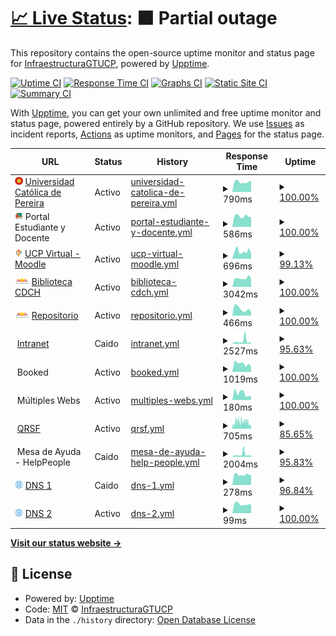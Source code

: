 # [📈 Live Status](https://InfraestructuraGTUCP.github.io/estatus): <!--live status--> **🟧 Partial outage**

This repository contains the open-source uptime monitor and status page for [InfraestructuraGTUCP](https://InfraestructuraGTUCP.github.io/estatus), powered by [Upptime](https://github.com/upptime/upptime).

[![Uptime CI](https://github.com/InfraestructuraGTUCP/estatus/workflows/Uptime%20CI/badge.svg)](https://github.com/InfraestructuraGTUCP/estatus/actions?query=workflow%3A%22Uptime+CI%22)
[![Response Time CI](https://github.com/InfraestructuraGTUCP/estatus/workflows/Response%20Time%20CI/badge.svg)](https://github.com/InfraestructuraGTUCP/estatus/actions?query=workflow%3A%22Response+Time+CI%22)
[![Graphs CI](https://github.com/InfraestructuraGTUCP/estatus/workflows/Graphs%20CI/badge.svg)](https://github.com/InfraestructuraGTUCP/estatus/actions?query=workflow%3A%22Graphs+CI%22)
[![Static Site CI](https://github.com/InfraestructuraGTUCP/estatus/workflows/Static%20Site%20CI/badge.svg)](https://github.com/InfraestructuraGTUCP/estatus/actions?query=workflow%3A%22Static+Site+CI%22)
[![Summary CI](https://github.com/InfraestructuraGTUCP/estatus/workflows/Summary%20CI/badge.svg)](https://github.com/InfraestructuraGTUCP/estatus/actions?query=workflow%3A%22Summary+CI%22)

With [Upptime](https://upptime.js.org), you can get your own unlimited and free uptime monitor and status page, powered entirely by a GitHub repository. We use [Issues](https://github.com/InfraestructuraGTUCP/estatus/issues) as incident reports, [Actions](https://github.com/InfraestructuraGTUCP/estatus/actions) as uptime monitors, and [Pages](https://InfraestructuraGTUCP.github.io/estatus) for the status page.

<!--start: status pages-->
<!-- This summary is generated by Upptime (https://github.com/upptime/upptime) -->
<!-- Do not edit this manually, your changes will be overwritten -->
<!-- prettier-ignore -->
| URL | Status | History | Response Time | Uptime |
| --- | ------ | ------- | ------------- | ------ |
| <img alt="" src="https://raw.githubusercontent.com/InfraestructuraGTUCP/estatus/765f9c74c7b240e032e8e6d2829d2f8be33d8eba/assets/logo-vigi-black2.png" height="13"> [Universidad Católica de Pereira](https://www.ucp.edu.co) | Activo | [universidad-catolica-de-pereira.yml](https://github.com/InfraestructuraGTUCP/estatus/commits/HEAD/history/universidad-catolica-de-pereira.yml) | <details><summary><img alt="Response time graph" src="./graphs/universidad-catolica-de-pereira/response-time-week.png" height="20"> 790ms</summary><br><a href="https://estado.ucp.edu.co/history/universidad-catolica-de-pereira"><img alt="Response time 2039" src="https://img.shields.io/endpoint?url=https%3A%2F%2Fraw.githubusercontent.com%2FInfraestructuraGTUCP%2Festatus%2FHEAD%2Fapi%2Funiversidad-catolica-de-pereira%2Fresponse-time.json"></a><br><a href="https://estado.ucp.edu.co/history/universidad-catolica-de-pereira"><img alt="24-hour response time 896" src="https://img.shields.io/endpoint?url=https%3A%2F%2Fraw.githubusercontent.com%2FInfraestructuraGTUCP%2Festatus%2FHEAD%2Fapi%2Funiversidad-catolica-de-pereira%2Fresponse-time-day.json"></a><br><a href="https://estado.ucp.edu.co/history/universidad-catolica-de-pereira"><img alt="7-day response time 790" src="https://img.shields.io/endpoint?url=https%3A%2F%2Fraw.githubusercontent.com%2FInfraestructuraGTUCP%2Festatus%2FHEAD%2Fapi%2Funiversidad-catolica-de-pereira%2Fresponse-time-week.json"></a><br><a href="https://estado.ucp.edu.co/history/universidad-catolica-de-pereira"><img alt="30-day response time 2427" src="https://img.shields.io/endpoint?url=https%3A%2F%2Fraw.githubusercontent.com%2FInfraestructuraGTUCP%2Festatus%2FHEAD%2Fapi%2Funiversidad-catolica-de-pereira%2Fresponse-time-month.json"></a><br><a href="https://estado.ucp.edu.co/history/universidad-catolica-de-pereira"><img alt="1-year response time 1709" src="https://img.shields.io/endpoint?url=https%3A%2F%2Fraw.githubusercontent.com%2FInfraestructuraGTUCP%2Festatus%2FHEAD%2Fapi%2Funiversidad-catolica-de-pereira%2Fresponse-time-year.json"></a></details> | <details><summary><a href="https://estado.ucp.edu.co/history/universidad-catolica-de-pereira">100.00%</a></summary><a href="https://estado.ucp.edu.co/history/universidad-catolica-de-pereira"><img alt="All-time uptime 99.50%" src="https://img.shields.io/endpoint?url=https%3A%2F%2Fraw.githubusercontent.com%2FInfraestructuraGTUCP%2Festatus%2FHEAD%2Fapi%2Funiversidad-catolica-de-pereira%2Fuptime.json"></a><br><a href="https://estado.ucp.edu.co/history/universidad-catolica-de-pereira"><img alt="24-hour uptime 100.00%" src="https://img.shields.io/endpoint?url=https%3A%2F%2Fraw.githubusercontent.com%2FInfraestructuraGTUCP%2Festatus%2FHEAD%2Fapi%2Funiversidad-catolica-de-pereira%2Fuptime-day.json"></a><br><a href="https://estado.ucp.edu.co/history/universidad-catolica-de-pereira"><img alt="7-day uptime 100.00%" src="https://img.shields.io/endpoint?url=https%3A%2F%2Fraw.githubusercontent.com%2FInfraestructuraGTUCP%2Festatus%2FHEAD%2Fapi%2Funiversidad-catolica-de-pereira%2Fuptime-week.json"></a><br><a href="https://estado.ucp.edu.co/history/universidad-catolica-de-pereira"><img alt="30-day uptime 95.83%" src="https://img.shields.io/endpoint?url=https%3A%2F%2Fraw.githubusercontent.com%2FInfraestructuraGTUCP%2Festatus%2FHEAD%2Fapi%2Funiversidad-catolica-de-pereira%2Fuptime-month.json"></a><br><a href="https://estado.ucp.edu.co/history/universidad-catolica-de-pereira"><img alt="1-year uptime 99.17%" src="https://img.shields.io/endpoint?url=https%3A%2F%2Fraw.githubusercontent.com%2FInfraestructuraGTUCP%2Festatus%2FHEAD%2Fapi%2Funiversidad-catolica-de-pereira%2Fuptime-year.json"></a></details>
| <img alt="" src="https://raw.githubusercontent.com/InfraestructuraGTUCP/estatus/master/assets/portal.png" height="13"> Portal Estudiante y Docente | Activo | [portal-estudiante-y-docente.yml](https://github.com/InfraestructuraGTUCP/estatus/commits/HEAD/history/portal-estudiante-y-docente.yml) | <details><summary><img alt="Response time graph" src="./graphs/portal-estudiante-y-docente/response-time-week.png" height="20"> 586ms</summary><br><a href="https://estado.ucp.edu.co/history/portal-estudiante-y-docente"><img alt="Response time 1213" src="https://img.shields.io/endpoint?url=https%3A%2F%2Fraw.githubusercontent.com%2FInfraestructuraGTUCP%2Festatus%2FHEAD%2Fapi%2Fportal-estudiante-y-docente%2Fresponse-time.json"></a><br><a href="https://estado.ucp.edu.co/history/portal-estudiante-y-docente"><img alt="24-hour response time 538" src="https://img.shields.io/endpoint?url=https%3A%2F%2Fraw.githubusercontent.com%2FInfraestructuraGTUCP%2Festatus%2FHEAD%2Fapi%2Fportal-estudiante-y-docente%2Fresponse-time-day.json"></a><br><a href="https://estado.ucp.edu.co/history/portal-estudiante-y-docente"><img alt="7-day response time 586" src="https://img.shields.io/endpoint?url=https%3A%2F%2Fraw.githubusercontent.com%2FInfraestructuraGTUCP%2Festatus%2FHEAD%2Fapi%2Fportal-estudiante-y-docente%2Fresponse-time-week.json"></a><br><a href="https://estado.ucp.edu.co/history/portal-estudiante-y-docente"><img alt="30-day response time 687" src="https://img.shields.io/endpoint?url=https%3A%2F%2Fraw.githubusercontent.com%2FInfraestructuraGTUCP%2Festatus%2FHEAD%2Fapi%2Fportal-estudiante-y-docente%2Fresponse-time-month.json"></a><br><a href="https://estado.ucp.edu.co/history/portal-estudiante-y-docente"><img alt="1-year response time 1192" src="https://img.shields.io/endpoint?url=https%3A%2F%2Fraw.githubusercontent.com%2FInfraestructuraGTUCP%2Festatus%2FHEAD%2Fapi%2Fportal-estudiante-y-docente%2Fresponse-time-year.json"></a></details> | <details><summary><a href="https://estado.ucp.edu.co/history/portal-estudiante-y-docente">100.00%</a></summary><a href="https://estado.ucp.edu.co/history/portal-estudiante-y-docente"><img alt="All-time uptime 99.74%" src="https://img.shields.io/endpoint?url=https%3A%2F%2Fraw.githubusercontent.com%2FInfraestructuraGTUCP%2Festatus%2FHEAD%2Fapi%2Fportal-estudiante-y-docente%2Fuptime.json"></a><br><a href="https://estado.ucp.edu.co/history/portal-estudiante-y-docente"><img alt="24-hour uptime 100.00%" src="https://img.shields.io/endpoint?url=https%3A%2F%2Fraw.githubusercontent.com%2FInfraestructuraGTUCP%2Festatus%2FHEAD%2Fapi%2Fportal-estudiante-y-docente%2Fuptime-day.json"></a><br><a href="https://estado.ucp.edu.co/history/portal-estudiante-y-docente"><img alt="7-day uptime 100.00%" src="https://img.shields.io/endpoint?url=https%3A%2F%2Fraw.githubusercontent.com%2FInfraestructuraGTUCP%2Festatus%2FHEAD%2Fapi%2Fportal-estudiante-y-docente%2Fuptime-week.json"></a><br><a href="https://estado.ucp.edu.co/history/portal-estudiante-y-docente"><img alt="30-day uptime 100.00%" src="https://img.shields.io/endpoint?url=https%3A%2F%2Fraw.githubusercontent.com%2FInfraestructuraGTUCP%2Festatus%2FHEAD%2Fapi%2Fportal-estudiante-y-docente%2Fuptime-month.json"></a><br><a href="https://estado.ucp.edu.co/history/portal-estudiante-y-docente"><img alt="1-year uptime 99.52%" src="https://img.shields.io/endpoint?url=https%3A%2F%2Fraw.githubusercontent.com%2FInfraestructuraGTUCP%2Festatus%2FHEAD%2Fapi%2Fportal-estudiante-y-docente%2Fuptime-year.json"></a></details>
| <img alt="" src="https://raw.githubusercontent.com/InfraestructuraGTUCP/estatus/master/assets/ucpvirtual.png" height="13"> [UCP Virtual - Moodle](https://www.ucpvirtual.edu.co) | Activo | [ucp-virtual-moodle.yml](https://github.com/InfraestructuraGTUCP/estatus/commits/HEAD/history/ucp-virtual-moodle.yml) | <details><summary><img alt="Response time graph" src="./graphs/ucp-virtual-moodle/response-time-week.png" height="20"> 696ms</summary><br><a href="https://estado.ucp.edu.co/history/ucp-virtual-moodle"><img alt="Response time 694" src="https://img.shields.io/endpoint?url=https%3A%2F%2Fraw.githubusercontent.com%2FInfraestructuraGTUCP%2Festatus%2FHEAD%2Fapi%2Fucp-virtual-moodle%2Fresponse-time.json"></a><br><a href="https://estado.ucp.edu.co/history/ucp-virtual-moodle"><img alt="24-hour response time 496" src="https://img.shields.io/endpoint?url=https%3A%2F%2Fraw.githubusercontent.com%2FInfraestructuraGTUCP%2Festatus%2FHEAD%2Fapi%2Fucp-virtual-moodle%2Fresponse-time-day.json"></a><br><a href="https://estado.ucp.edu.co/history/ucp-virtual-moodle"><img alt="7-day response time 696" src="https://img.shields.io/endpoint?url=https%3A%2F%2Fraw.githubusercontent.com%2FInfraestructuraGTUCP%2Festatus%2FHEAD%2Fapi%2Fucp-virtual-moodle%2Fresponse-time-week.json"></a><br><a href="https://estado.ucp.edu.co/history/ucp-virtual-moodle"><img alt="30-day response time 820" src="https://img.shields.io/endpoint?url=https%3A%2F%2Fraw.githubusercontent.com%2FInfraestructuraGTUCP%2Festatus%2FHEAD%2Fapi%2Fucp-virtual-moodle%2Fresponse-time-month.json"></a><br><a href="https://estado.ucp.edu.co/history/ucp-virtual-moodle"><img alt="1-year response time 705" src="https://img.shields.io/endpoint?url=https%3A%2F%2Fraw.githubusercontent.com%2FInfraestructuraGTUCP%2Festatus%2FHEAD%2Fapi%2Fucp-virtual-moodle%2Fresponse-time-year.json"></a></details> | <details><summary><a href="https://estado.ucp.edu.co/history/ucp-virtual-moodle">99.13%</a></summary><a href="https://estado.ucp.edu.co/history/ucp-virtual-moodle"><img alt="All-time uptime 97.85%" src="https://img.shields.io/endpoint?url=https%3A%2F%2Fraw.githubusercontent.com%2FInfraestructuraGTUCP%2Festatus%2FHEAD%2Fapi%2Fucp-virtual-moodle%2Fuptime.json"></a><br><a href="https://estado.ucp.edu.co/history/ucp-virtual-moodle"><img alt="24-hour uptime 100.00%" src="https://img.shields.io/endpoint?url=https%3A%2F%2Fraw.githubusercontent.com%2FInfraestructuraGTUCP%2Festatus%2FHEAD%2Fapi%2Fucp-virtual-moodle%2Fuptime-day.json"></a><br><a href="https://estado.ucp.edu.co/history/ucp-virtual-moodle"><img alt="7-day uptime 99.13%" src="https://img.shields.io/endpoint?url=https%3A%2F%2Fraw.githubusercontent.com%2FInfraestructuraGTUCP%2Festatus%2FHEAD%2Fapi%2Fucp-virtual-moodle%2Fuptime-week.json"></a><br><a href="https://estado.ucp.edu.co/history/ucp-virtual-moodle"><img alt="30-day uptime 99.80%" src="https://img.shields.io/endpoint?url=https%3A%2F%2Fraw.githubusercontent.com%2FInfraestructuraGTUCP%2Festatus%2FHEAD%2Fapi%2Fucp-virtual-moodle%2Fuptime-month.json"></a><br><a href="https://estado.ucp.edu.co/history/ucp-virtual-moodle"><img alt="1-year uptime 98.82%" src="https://img.shields.io/endpoint?url=https%3A%2F%2Fraw.githubusercontent.com%2FInfraestructuraGTUCP%2Festatus%2FHEAD%2Fapi%2Fucp-virtual-moodle%2Fuptime-year.json"></a></details>
| <img alt="" src="https://raw.githubusercontent.com/InfraestructuraGTUCP/estatus/master/assets/bcdch.png" height="13"> [Biblioteca CDCH](https://biblioteca.ucp.edu.co) | Activo | [biblioteca-cdch.yml](https://github.com/InfraestructuraGTUCP/estatus/commits/HEAD/history/biblioteca-cdch.yml) | <details><summary><img alt="Response time graph" src="./graphs/biblioteca-cdch/response-time-week.png" height="20"> 3042ms</summary><br><a href="https://estado.ucp.edu.co/history/biblioteca-cdch"><img alt="Response time 3501" src="https://img.shields.io/endpoint?url=https%3A%2F%2Fraw.githubusercontent.com%2FInfraestructuraGTUCP%2Festatus%2FHEAD%2Fapi%2Fbiblioteca-cdch%2Fresponse-time.json"></a><br><a href="https://estado.ucp.edu.co/history/biblioteca-cdch"><img alt="24-hour response time 2803" src="https://img.shields.io/endpoint?url=https%3A%2F%2Fraw.githubusercontent.com%2FInfraestructuraGTUCP%2Festatus%2FHEAD%2Fapi%2Fbiblioteca-cdch%2Fresponse-time-day.json"></a><br><a href="https://estado.ucp.edu.co/history/biblioteca-cdch"><img alt="7-day response time 3042" src="https://img.shields.io/endpoint?url=https%3A%2F%2Fraw.githubusercontent.com%2FInfraestructuraGTUCP%2Festatus%2FHEAD%2Fapi%2Fbiblioteca-cdch%2Fresponse-time-week.json"></a><br><a href="https://estado.ucp.edu.co/history/biblioteca-cdch"><img alt="30-day response time 2748" src="https://img.shields.io/endpoint?url=https%3A%2F%2Fraw.githubusercontent.com%2FInfraestructuraGTUCP%2Festatus%2FHEAD%2Fapi%2Fbiblioteca-cdch%2Fresponse-time-month.json"></a><br><a href="https://estado.ucp.edu.co/history/biblioteca-cdch"><img alt="1-year response time 3486" src="https://img.shields.io/endpoint?url=https%3A%2F%2Fraw.githubusercontent.com%2FInfraestructuraGTUCP%2Festatus%2FHEAD%2Fapi%2Fbiblioteca-cdch%2Fresponse-time-year.json"></a></details> | <details><summary><a href="https://estado.ucp.edu.co/history/biblioteca-cdch">100.00%</a></summary><a href="https://estado.ucp.edu.co/history/biblioteca-cdch"><img alt="All-time uptime 99.73%" src="https://img.shields.io/endpoint?url=https%3A%2F%2Fraw.githubusercontent.com%2FInfraestructuraGTUCP%2Festatus%2FHEAD%2Fapi%2Fbiblioteca-cdch%2Fuptime.json"></a><br><a href="https://estado.ucp.edu.co/history/biblioteca-cdch"><img alt="24-hour uptime 100.00%" src="https://img.shields.io/endpoint?url=https%3A%2F%2Fraw.githubusercontent.com%2FInfraestructuraGTUCP%2Festatus%2FHEAD%2Fapi%2Fbiblioteca-cdch%2Fuptime-day.json"></a><br><a href="https://estado.ucp.edu.co/history/biblioteca-cdch"><img alt="7-day uptime 100.00%" src="https://img.shields.io/endpoint?url=https%3A%2F%2Fraw.githubusercontent.com%2FInfraestructuraGTUCP%2Festatus%2FHEAD%2Fapi%2Fbiblioteca-cdch%2Fuptime-week.json"></a><br><a href="https://estado.ucp.edu.co/history/biblioteca-cdch"><img alt="30-day uptime 100.00%" src="https://img.shields.io/endpoint?url=https%3A%2F%2Fraw.githubusercontent.com%2FInfraestructuraGTUCP%2Festatus%2FHEAD%2Fapi%2Fbiblioteca-cdch%2Fuptime-month.json"></a><br><a href="https://estado.ucp.edu.co/history/biblioteca-cdch"><img alt="1-year uptime 99.54%" src="https://img.shields.io/endpoint?url=https%3A%2F%2Fraw.githubusercontent.com%2FInfraestructuraGTUCP%2Festatus%2FHEAD%2Fapi%2Fbiblioteca-cdch%2Fuptime-year.json"></a></details>
| <img alt="" src="https://raw.githubusercontent.com/InfraestructuraGTUCP/estatus/master/assets/bcdch.png" height="13"> [Repositorio](https://repositorio.ucp.edu.co) | Activo | [repositorio.yml](https://github.com/InfraestructuraGTUCP/estatus/commits/HEAD/history/repositorio.yml) | <details><summary><img alt="Response time graph" src="./graphs/repositorio/response-time-week.png" height="20"> 466ms</summary><br><a href="https://estado.ucp.edu.co/history/repositorio"><img alt="Response time 932" src="https://img.shields.io/endpoint?url=https%3A%2F%2Fraw.githubusercontent.com%2FInfraestructuraGTUCP%2Festatus%2FHEAD%2Fapi%2Frepositorio%2Fresponse-time.json"></a><br><a href="https://estado.ucp.edu.co/history/repositorio"><img alt="24-hour response time 258" src="https://img.shields.io/endpoint?url=https%3A%2F%2Fraw.githubusercontent.com%2FInfraestructuraGTUCP%2Festatus%2FHEAD%2Fapi%2Frepositorio%2Fresponse-time-day.json"></a><br><a href="https://estado.ucp.edu.co/history/repositorio"><img alt="7-day response time 466" src="https://img.shields.io/endpoint?url=https%3A%2F%2Fraw.githubusercontent.com%2FInfraestructuraGTUCP%2Festatus%2FHEAD%2Fapi%2Frepositorio%2Fresponse-time-week.json"></a><br><a href="https://estado.ucp.edu.co/history/repositorio"><img alt="30-day response time 968" src="https://img.shields.io/endpoint?url=https%3A%2F%2Fraw.githubusercontent.com%2FInfraestructuraGTUCP%2Festatus%2FHEAD%2Fapi%2Frepositorio%2Fresponse-time-month.json"></a><br><a href="https://estado.ucp.edu.co/history/repositorio"><img alt="1-year response time 1073" src="https://img.shields.io/endpoint?url=https%3A%2F%2Fraw.githubusercontent.com%2FInfraestructuraGTUCP%2Festatus%2FHEAD%2Fapi%2Frepositorio%2Fresponse-time-year.json"></a></details> | <details><summary><a href="https://estado.ucp.edu.co/history/repositorio">100.00%</a></summary><a href="https://estado.ucp.edu.co/history/repositorio"><img alt="All-time uptime 96.78%" src="https://img.shields.io/endpoint?url=https%3A%2F%2Fraw.githubusercontent.com%2FInfraestructuraGTUCP%2Festatus%2FHEAD%2Fapi%2Frepositorio%2Fuptime.json"></a><br><a href="https://estado.ucp.edu.co/history/repositorio"><img alt="24-hour uptime 100.00%" src="https://img.shields.io/endpoint?url=https%3A%2F%2Fraw.githubusercontent.com%2FInfraestructuraGTUCP%2Festatus%2FHEAD%2Fapi%2Frepositorio%2Fuptime-day.json"></a><br><a href="https://estado.ucp.edu.co/history/repositorio"><img alt="7-day uptime 100.00%" src="https://img.shields.io/endpoint?url=https%3A%2F%2Fraw.githubusercontent.com%2FInfraestructuraGTUCP%2Festatus%2FHEAD%2Fapi%2Frepositorio%2Fuptime-week.json"></a><br><a href="https://estado.ucp.edu.co/history/repositorio"><img alt="30-day uptime 100.00%" src="https://img.shields.io/endpoint?url=https%3A%2F%2Fraw.githubusercontent.com%2FInfraestructuraGTUCP%2Festatus%2FHEAD%2Fapi%2Frepositorio%2Fuptime-month.json"></a><br><a href="https://estado.ucp.edu.co/history/repositorio"><img alt="1-year uptime 95.83%" src="https://img.shields.io/endpoint?url=https%3A%2F%2Fraw.githubusercontent.com%2FInfraestructuraGTUCP%2Festatus%2FHEAD%2Fapi%2Frepositorio%2Fuptime-year.json"></a></details>
| <img alt="" src="https://img.icons8.com/color/96/000000/ms-share-point.png" height="13"> [Intranet](http://intranet.ucp.edu.co) | Caido | [intranet.yml](https://github.com/InfraestructuraGTUCP/estatus/commits/HEAD/history/intranet.yml) | <details><summary><img alt="Response time graph" src="./graphs/intranet/response-time-week.png" height="20"> 2527ms</summary><br><a href="https://estado.ucp.edu.co/history/intranet"><img alt="Response time 849" src="https://img.shields.io/endpoint?url=https%3A%2F%2Fraw.githubusercontent.com%2FInfraestructuraGTUCP%2Festatus%2FHEAD%2Fapi%2Fintranet%2Fresponse-time.json"></a><br><a href="https://estado.ucp.edu.co/history/intranet"><img alt="24-hour response time 3297" src="https://img.shields.io/endpoint?url=https%3A%2F%2Fraw.githubusercontent.com%2FInfraestructuraGTUCP%2Festatus%2FHEAD%2Fapi%2Fintranet%2Fresponse-time-day.json"></a><br><a href="https://estado.ucp.edu.co/history/intranet"><img alt="7-day response time 2527" src="https://img.shields.io/endpoint?url=https%3A%2F%2Fraw.githubusercontent.com%2FInfraestructuraGTUCP%2Festatus%2FHEAD%2Fapi%2Fintranet%2Fresponse-time-week.json"></a><br><a href="https://estado.ucp.edu.co/history/intranet"><img alt="30-day response time 1203" src="https://img.shields.io/endpoint?url=https%3A%2F%2Fraw.githubusercontent.com%2FInfraestructuraGTUCP%2Festatus%2FHEAD%2Fapi%2Fintranet%2Fresponse-time-month.json"></a><br><a href="https://estado.ucp.edu.co/history/intranet"><img alt="1-year response time 892" src="https://img.shields.io/endpoint?url=https%3A%2F%2Fraw.githubusercontent.com%2FInfraestructuraGTUCP%2Festatus%2FHEAD%2Fapi%2Fintranet%2Fresponse-time-year.json"></a></details> | <details><summary><a href="https://estado.ucp.edu.co/history/intranet">95.63%</a></summary><a href="https://estado.ucp.edu.co/history/intranet"><img alt="All-time uptime 99.40%" src="https://img.shields.io/endpoint?url=https%3A%2F%2Fraw.githubusercontent.com%2FInfraestructuraGTUCP%2Festatus%2FHEAD%2Fapi%2Fintranet%2Fuptime.json"></a><br><a href="https://estado.ucp.edu.co/history/intranet"><img alt="24-hour uptime 85.91%" src="https://img.shields.io/endpoint?url=https%3A%2F%2Fraw.githubusercontent.com%2FInfraestructuraGTUCP%2Festatus%2FHEAD%2Fapi%2Fintranet%2Fuptime-day.json"></a><br><a href="https://estado.ucp.edu.co/history/intranet"><img alt="7-day uptime 95.63%" src="https://img.shields.io/endpoint?url=https%3A%2F%2Fraw.githubusercontent.com%2FInfraestructuraGTUCP%2Festatus%2FHEAD%2Fapi%2Fintranet%2Fuptime-week.json"></a><br><a href="https://estado.ucp.edu.co/history/intranet"><img alt="30-day uptime 97.56%" src="https://img.shields.io/endpoint?url=https%3A%2F%2Fraw.githubusercontent.com%2FInfraestructuraGTUCP%2Festatus%2FHEAD%2Fapi%2Fintranet%2Fuptime-month.json"></a><br><a href="https://estado.ucp.edu.co/history/intranet"><img alt="1-year uptime 98.87%" src="https://img.shields.io/endpoint?url=https%3A%2F%2Fraw.githubusercontent.com%2FInfraestructuraGTUCP%2Festatus%2FHEAD%2Fapi%2Fintranet%2Fuptime-year.json"></a></details>
| <img alt="" src="https://img.icons8.com/nolan/96/squared-menu.png" height="13"> Booked | Activo | [booked.yml](https://github.com/InfraestructuraGTUCP/estatus/commits/HEAD/history/booked.yml) | <details><summary><img alt="Response time graph" src="./graphs/booked/response-time-week.png" height="20"> 1019ms</summary><br><a href="https://estado.ucp.edu.co/history/booked"><img alt="Response time 1438" src="https://img.shields.io/endpoint?url=https%3A%2F%2Fraw.githubusercontent.com%2FInfraestructuraGTUCP%2Festatus%2FHEAD%2Fapi%2Fbooked%2Fresponse-time.json"></a><br><a href="https://estado.ucp.edu.co/history/booked"><img alt="24-hour response time 676" src="https://img.shields.io/endpoint?url=https%3A%2F%2Fraw.githubusercontent.com%2FInfraestructuraGTUCP%2Festatus%2FHEAD%2Fapi%2Fbooked%2Fresponse-time-day.json"></a><br><a href="https://estado.ucp.edu.co/history/booked"><img alt="7-day response time 1019" src="https://img.shields.io/endpoint?url=https%3A%2F%2Fraw.githubusercontent.com%2FInfraestructuraGTUCP%2Festatus%2FHEAD%2Fapi%2Fbooked%2Fresponse-time-week.json"></a><br><a href="https://estado.ucp.edu.co/history/booked"><img alt="30-day response time 1046" src="https://img.shields.io/endpoint?url=https%3A%2F%2Fraw.githubusercontent.com%2FInfraestructuraGTUCP%2Festatus%2FHEAD%2Fapi%2Fbooked%2Fresponse-time-month.json"></a><br><a href="https://estado.ucp.edu.co/history/booked"><img alt="1-year response time 1415" src="https://img.shields.io/endpoint?url=https%3A%2F%2Fraw.githubusercontent.com%2FInfraestructuraGTUCP%2Festatus%2FHEAD%2Fapi%2Fbooked%2Fresponse-time-year.json"></a></details> | <details><summary><a href="https://estado.ucp.edu.co/history/booked">100.00%</a></summary><a href="https://estado.ucp.edu.co/history/booked"><img alt="All-time uptime 98.98%" src="https://img.shields.io/endpoint?url=https%3A%2F%2Fraw.githubusercontent.com%2FInfraestructuraGTUCP%2Festatus%2FHEAD%2Fapi%2Fbooked%2Fuptime.json"></a><br><a href="https://estado.ucp.edu.co/history/booked"><img alt="24-hour uptime 100.00%" src="https://img.shields.io/endpoint?url=https%3A%2F%2Fraw.githubusercontent.com%2FInfraestructuraGTUCP%2Festatus%2FHEAD%2Fapi%2Fbooked%2Fuptime-day.json"></a><br><a href="https://estado.ucp.edu.co/history/booked"><img alt="7-day uptime 100.00%" src="https://img.shields.io/endpoint?url=https%3A%2F%2Fraw.githubusercontent.com%2FInfraestructuraGTUCP%2Festatus%2FHEAD%2Fapi%2Fbooked%2Fuptime-week.json"></a><br><a href="https://estado.ucp.edu.co/history/booked"><img alt="30-day uptime 100.00%" src="https://img.shields.io/endpoint?url=https%3A%2F%2Fraw.githubusercontent.com%2FInfraestructuraGTUCP%2Festatus%2FHEAD%2Fapi%2Fbooked%2Fuptime-month.json"></a><br><a href="https://estado.ucp.edu.co/history/booked"><img alt="1-year uptime 98.49%" src="https://img.shields.io/endpoint?url=https%3A%2F%2Fraw.githubusercontent.com%2FInfraestructuraGTUCP%2Festatus%2FHEAD%2Fapi%2Fbooked%2Fuptime-year.json"></a></details>
| <img alt="" src="https://img.icons8.com/nolan/96/squared-menu.png" height="13"> Múltiples Webs | Activo | [multiples-webs.yml](https://github.com/InfraestructuraGTUCP/estatus/commits/HEAD/history/multiples-webs.yml) | <details><summary><img alt="Response time graph" src="./graphs/multiples-webs/response-time-week.png" height="20"> 180ms</summary><br><a href="https://estado.ucp.edu.co/history/multiples-webs"><img alt="Response time 258" src="https://img.shields.io/endpoint?url=https%3A%2F%2Fraw.githubusercontent.com%2FInfraestructuraGTUCP%2Festatus%2FHEAD%2Fapi%2Fmultiples-webs%2Fresponse-time.json"></a><br><a href="https://estado.ucp.edu.co/history/multiples-webs"><img alt="24-hour response time 99" src="https://img.shields.io/endpoint?url=https%3A%2F%2Fraw.githubusercontent.com%2FInfraestructuraGTUCP%2Festatus%2FHEAD%2Fapi%2Fmultiples-webs%2Fresponse-time-day.json"></a><br><a href="https://estado.ucp.edu.co/history/multiples-webs"><img alt="7-day response time 180" src="https://img.shields.io/endpoint?url=https%3A%2F%2Fraw.githubusercontent.com%2FInfraestructuraGTUCP%2Festatus%2FHEAD%2Fapi%2Fmultiples-webs%2Fresponse-time-week.json"></a><br><a href="https://estado.ucp.edu.co/history/multiples-webs"><img alt="30-day response time 158" src="https://img.shields.io/endpoint?url=https%3A%2F%2Fraw.githubusercontent.com%2FInfraestructuraGTUCP%2Festatus%2FHEAD%2Fapi%2Fmultiples-webs%2Fresponse-time-month.json"></a><br><a href="https://estado.ucp.edu.co/history/multiples-webs"><img alt="1-year response time 275" src="https://img.shields.io/endpoint?url=https%3A%2F%2Fraw.githubusercontent.com%2FInfraestructuraGTUCP%2Festatus%2FHEAD%2Fapi%2Fmultiples-webs%2Fresponse-time-year.json"></a></details> | <details><summary><a href="https://estado.ucp.edu.co/history/multiples-webs">100.00%</a></summary><a href="https://estado.ucp.edu.co/history/multiples-webs"><img alt="All-time uptime 99.17%" src="https://img.shields.io/endpoint?url=https%3A%2F%2Fraw.githubusercontent.com%2FInfraestructuraGTUCP%2Festatus%2FHEAD%2Fapi%2Fmultiples-webs%2Fuptime.json"></a><br><a href="https://estado.ucp.edu.co/history/multiples-webs"><img alt="24-hour uptime 100.00%" src="https://img.shields.io/endpoint?url=https%3A%2F%2Fraw.githubusercontent.com%2FInfraestructuraGTUCP%2Festatus%2FHEAD%2Fapi%2Fmultiples-webs%2Fuptime-day.json"></a><br><a href="https://estado.ucp.edu.co/history/multiples-webs"><img alt="7-day uptime 100.00%" src="https://img.shields.io/endpoint?url=https%3A%2F%2Fraw.githubusercontent.com%2FInfraestructuraGTUCP%2Festatus%2FHEAD%2Fapi%2Fmultiples-webs%2Fuptime-week.json"></a><br><a href="https://estado.ucp.edu.co/history/multiples-webs"><img alt="30-day uptime 100.00%" src="https://img.shields.io/endpoint?url=https%3A%2F%2Fraw.githubusercontent.com%2FInfraestructuraGTUCP%2Festatus%2FHEAD%2Fapi%2Fmultiples-webs%2Fuptime-month.json"></a><br><a href="https://estado.ucp.edu.co/history/multiples-webs"><img alt="1-year uptime 98.50%" src="https://img.shields.io/endpoint?url=https%3A%2F%2Fraw.githubusercontent.com%2FInfraestructuraGTUCP%2Festatus%2FHEAD%2Fapi%2Fmultiples-webs%2Fuptime-year.json"></a></details>
| <img alt="" src="https://img.icons8.com/color/96/000000/complaints.png" height="13"> [QRSF](https://qrsf.ucp.edu.co) | Activo | [qrsf.yml](https://github.com/InfraestructuraGTUCP/estatus/commits/HEAD/history/qrsf.yml) | <details><summary><img alt="Response time graph" src="./graphs/qrsf/response-time-week.png" height="20"> 705ms</summary><br><a href="https://estado.ucp.edu.co/history/qrsf"><img alt="Response time 1550" src="https://img.shields.io/endpoint?url=https%3A%2F%2Fraw.githubusercontent.com%2FInfraestructuraGTUCP%2Festatus%2FHEAD%2Fapi%2Fqrsf%2Fresponse-time.json"></a><br><a href="https://estado.ucp.edu.co/history/qrsf"><img alt="24-hour response time 426" src="https://img.shields.io/endpoint?url=https%3A%2F%2Fraw.githubusercontent.com%2FInfraestructuraGTUCP%2Festatus%2FHEAD%2Fapi%2Fqrsf%2Fresponse-time-day.json"></a><br><a href="https://estado.ucp.edu.co/history/qrsf"><img alt="7-day response time 705" src="https://img.shields.io/endpoint?url=https%3A%2F%2Fraw.githubusercontent.com%2FInfraestructuraGTUCP%2Festatus%2FHEAD%2Fapi%2Fqrsf%2Fresponse-time-week.json"></a><br><a href="https://estado.ucp.edu.co/history/qrsf"><img alt="30-day response time 1026" src="https://img.shields.io/endpoint?url=https%3A%2F%2Fraw.githubusercontent.com%2FInfraestructuraGTUCP%2Festatus%2FHEAD%2Fapi%2Fqrsf%2Fresponse-time-month.json"></a><br><a href="https://estado.ucp.edu.co/history/qrsf"><img alt="1-year response time 1806" src="https://img.shields.io/endpoint?url=https%3A%2F%2Fraw.githubusercontent.com%2FInfraestructuraGTUCP%2Festatus%2FHEAD%2Fapi%2Fqrsf%2Fresponse-time-year.json"></a></details> | <details><summary><a href="https://estado.ucp.edu.co/history/qrsf">85.65%</a></summary><a href="https://estado.ucp.edu.co/history/qrsf"><img alt="All-time uptime 98.77%" src="https://img.shields.io/endpoint?url=https%3A%2F%2Fraw.githubusercontent.com%2FInfraestructuraGTUCP%2Festatus%2FHEAD%2Fapi%2Fqrsf%2Fuptime.json"></a><br><a href="https://estado.ucp.edu.co/history/qrsf"><img alt="24-hour uptime 100.00%" src="https://img.shields.io/endpoint?url=https%3A%2F%2Fraw.githubusercontent.com%2FInfraestructuraGTUCP%2Festatus%2FHEAD%2Fapi%2Fqrsf%2Fuptime-day.json"></a><br><a href="https://estado.ucp.edu.co/history/qrsf"><img alt="7-day uptime 85.65%" src="https://img.shields.io/endpoint?url=https%3A%2F%2Fraw.githubusercontent.com%2FInfraestructuraGTUCP%2Festatus%2FHEAD%2Fapi%2Fqrsf%2Fuptime-week.json"></a><br><a href="https://estado.ucp.edu.co/history/qrsf"><img alt="30-day uptime 96.70%" src="https://img.shields.io/endpoint?url=https%3A%2F%2Fraw.githubusercontent.com%2FInfraestructuraGTUCP%2Festatus%2FHEAD%2Fapi%2Fqrsf%2Fuptime-month.json"></a><br><a href="https://estado.ucp.edu.co/history/qrsf"><img alt="1-year uptime 98.73%" src="https://img.shields.io/endpoint?url=https%3A%2F%2Fraw.githubusercontent.com%2FInfraestructuraGTUCP%2Festatus%2FHEAD%2Fapi%2Fqrsf%2Fuptime-year.json"></a></details>
| <img alt="" src="https://img.icons8.com/fluency/96/000000/help.png" height="13"> Mesa de Ayuda - HelpPeople | Caido | [mesa-de-ayuda-help-people.yml](https://github.com/InfraestructuraGTUCP/estatus/commits/HEAD/history/mesa-de-ayuda-help-people.yml) | <details><summary><img alt="Response time graph" src="./graphs/mesa-de-ayuda-help-people/response-time-week.png" height="20"> 2004ms</summary><br><a href="https://estado.ucp.edu.co/history/mesa-de-ayuda-help-people"><img alt="Response time 1280" src="https://img.shields.io/endpoint?url=https%3A%2F%2Fraw.githubusercontent.com%2FInfraestructuraGTUCP%2Festatus%2FHEAD%2Fapi%2Fmesa-de-ayuda-help-people%2Fresponse-time.json"></a><br><a href="https://estado.ucp.edu.co/history/mesa-de-ayuda-help-people"><img alt="24-hour response time 1658" src="https://img.shields.io/endpoint?url=https%3A%2F%2Fraw.githubusercontent.com%2FInfraestructuraGTUCP%2Festatus%2FHEAD%2Fapi%2Fmesa-de-ayuda-help-people%2Fresponse-time-day.json"></a><br><a href="https://estado.ucp.edu.co/history/mesa-de-ayuda-help-people"><img alt="7-day response time 2004" src="https://img.shields.io/endpoint?url=https%3A%2F%2Fraw.githubusercontent.com%2FInfraestructuraGTUCP%2Festatus%2FHEAD%2Fapi%2Fmesa-de-ayuda-help-people%2Fresponse-time-week.json"></a><br><a href="https://estado.ucp.edu.co/history/mesa-de-ayuda-help-people"><img alt="30-day response time 1382" src="https://img.shields.io/endpoint?url=https%3A%2F%2Fraw.githubusercontent.com%2FInfraestructuraGTUCP%2Festatus%2FHEAD%2Fapi%2Fmesa-de-ayuda-help-people%2Fresponse-time-month.json"></a><br><a href="https://estado.ucp.edu.co/history/mesa-de-ayuda-help-people"><img alt="1-year response time 1305" src="https://img.shields.io/endpoint?url=https%3A%2F%2Fraw.githubusercontent.com%2FInfraestructuraGTUCP%2Festatus%2FHEAD%2Fapi%2Fmesa-de-ayuda-help-people%2Fresponse-time-year.json"></a></details> | <details><summary><a href="https://estado.ucp.edu.co/history/mesa-de-ayuda-help-people">95.83%</a></summary><a href="https://estado.ucp.edu.co/history/mesa-de-ayuda-help-people"><img alt="All-time uptime 98.68%" src="https://img.shields.io/endpoint?url=https%3A%2F%2Fraw.githubusercontent.com%2FInfraestructuraGTUCP%2Festatus%2FHEAD%2Fapi%2Fmesa-de-ayuda-help-people%2Fuptime.json"></a><br><a href="https://estado.ucp.edu.co/history/mesa-de-ayuda-help-people"><img alt="24-hour uptime 87.85%" src="https://img.shields.io/endpoint?url=https%3A%2F%2Fraw.githubusercontent.com%2FInfraestructuraGTUCP%2Festatus%2FHEAD%2Fapi%2Fmesa-de-ayuda-help-people%2Fuptime-day.json"></a><br><a href="https://estado.ucp.edu.co/history/mesa-de-ayuda-help-people"><img alt="7-day uptime 95.83%" src="https://img.shields.io/endpoint?url=https%3A%2F%2Fraw.githubusercontent.com%2FInfraestructuraGTUCP%2Festatus%2FHEAD%2Fapi%2Fmesa-de-ayuda-help-people%2Fuptime-week.json"></a><br><a href="https://estado.ucp.edu.co/history/mesa-de-ayuda-help-people"><img alt="30-day uptime 97.67%" src="https://img.shields.io/endpoint?url=https%3A%2F%2Fraw.githubusercontent.com%2FInfraestructuraGTUCP%2Festatus%2FHEAD%2Fapi%2Fmesa-de-ayuda-help-people%2Fuptime-month.json"></a><br><a href="https://estado.ucp.edu.co/history/mesa-de-ayuda-help-people"><img alt="1-year uptime 97.36%" src="https://img.shields.io/endpoint?url=https%3A%2F%2Fraw.githubusercontent.com%2FInfraestructuraGTUCP%2Festatus%2FHEAD%2Fapi%2Fmesa-de-ayuda-help-people%2Fuptime-year.json"></a></details>
| <img alt="" src="https://raw.githubusercontent.com/InfraestructuraGTUCP/estatus/master/assets/dns1.png" height="13"> [DNS 1](w2k12r2-dns1.ucp.edu.co) | Caido | [dns-1.yml](https://github.com/InfraestructuraGTUCP/estatus/commits/HEAD/history/dns-1.yml) | <details><summary><img alt="Response time graph" src="./graphs/dns-1/response-time-week.png" height="20"> 278ms</summary><br><a href="https://estado.ucp.edu.co/history/dns-1"><img alt="Response time 336" src="https://img.shields.io/endpoint?url=https%3A%2F%2Fraw.githubusercontent.com%2FInfraestructuraGTUCP%2Festatus%2FHEAD%2Fapi%2Fdns-1%2Fresponse-time.json"></a><br><a href="https://estado.ucp.edu.co/history/dns-1"><img alt="24-hour response time 263" src="https://img.shields.io/endpoint?url=https%3A%2F%2Fraw.githubusercontent.com%2FInfraestructuraGTUCP%2Festatus%2FHEAD%2Fapi%2Fdns-1%2Fresponse-time-day.json"></a><br><a href="https://estado.ucp.edu.co/history/dns-1"><img alt="7-day response time 278" src="https://img.shields.io/endpoint?url=https%3A%2F%2Fraw.githubusercontent.com%2FInfraestructuraGTUCP%2Festatus%2FHEAD%2Fapi%2Fdns-1%2Fresponse-time-week.json"></a><br><a href="https://estado.ucp.edu.co/history/dns-1"><img alt="30-day response time 218" src="https://img.shields.io/endpoint?url=https%3A%2F%2Fraw.githubusercontent.com%2FInfraestructuraGTUCP%2Festatus%2FHEAD%2Fapi%2Fdns-1%2Fresponse-time-month.json"></a><br><a href="https://estado.ucp.edu.co/history/dns-1"><img alt="1-year response time 315" src="https://img.shields.io/endpoint?url=https%3A%2F%2Fraw.githubusercontent.com%2FInfraestructuraGTUCP%2Festatus%2FHEAD%2Fapi%2Fdns-1%2Fresponse-time-year.json"></a></details> | <details><summary><a href="https://estado.ucp.edu.co/history/dns-1">96.84%</a></summary><a href="https://estado.ucp.edu.co/history/dns-1"><img alt="All-time uptime 99.22%" src="https://img.shields.io/endpoint?url=https%3A%2F%2Fraw.githubusercontent.com%2FInfraestructuraGTUCP%2Festatus%2FHEAD%2Fapi%2Fdns-1%2Fuptime.json"></a><br><a href="https://estado.ucp.edu.co/history/dns-1"><img alt="24-hour uptime 92.97%" src="https://img.shields.io/endpoint?url=https%3A%2F%2Fraw.githubusercontent.com%2FInfraestructuraGTUCP%2Festatus%2FHEAD%2Fapi%2Fdns-1%2Fuptime-day.json"></a><br><a href="https://estado.ucp.edu.co/history/dns-1"><img alt="7-day uptime 96.84%" src="https://img.shields.io/endpoint?url=https%3A%2F%2Fraw.githubusercontent.com%2FInfraestructuraGTUCP%2Festatus%2FHEAD%2Fapi%2Fdns-1%2Fuptime-week.json"></a><br><a href="https://estado.ucp.edu.co/history/dns-1"><img alt="30-day uptime 98.15%" src="https://img.shields.io/endpoint?url=https%3A%2F%2Fraw.githubusercontent.com%2FInfraestructuraGTUCP%2Festatus%2FHEAD%2Fapi%2Fdns-1%2Fuptime-month.json"></a><br><a href="https://estado.ucp.edu.co/history/dns-1"><img alt="1-year uptime 98.48%" src="https://img.shields.io/endpoint?url=https%3A%2F%2Fraw.githubusercontent.com%2FInfraestructuraGTUCP%2Festatus%2FHEAD%2Fapi%2Fdns-1%2Fuptime-year.json"></a></details>
| <img alt="" src="https://raw.githubusercontent.com/InfraestructuraGTUCP/estatus/master/assets/dns1.png" height="13"> [DNS 2](w2k12r2-dns2.ucp.edu.co) | Activo | [dns-2.yml](https://github.com/InfraestructuraGTUCP/estatus/commits/HEAD/history/dns-2.yml) | <details><summary><img alt="Response time graph" src="./graphs/dns-2/response-time-week.png" height="20"> 99ms</summary><br><a href="https://estado.ucp.edu.co/history/dns-2"><img alt="Response time 175" src="https://img.shields.io/endpoint?url=https%3A%2F%2Fraw.githubusercontent.com%2FInfraestructuraGTUCP%2Festatus%2FHEAD%2Fapi%2Fdns-2%2Fresponse-time.json"></a><br><a href="https://estado.ucp.edu.co/history/dns-2"><img alt="24-hour response time 94" src="https://img.shields.io/endpoint?url=https%3A%2F%2Fraw.githubusercontent.com%2FInfraestructuraGTUCP%2Festatus%2FHEAD%2Fapi%2Fdns-2%2Fresponse-time-day.json"></a><br><a href="https://estado.ucp.edu.co/history/dns-2"><img alt="7-day response time 99" src="https://img.shields.io/endpoint?url=https%3A%2F%2Fraw.githubusercontent.com%2FInfraestructuraGTUCP%2Festatus%2FHEAD%2Fapi%2Fdns-2%2Fresponse-time-week.json"></a><br><a href="https://estado.ucp.edu.co/history/dns-2"><img alt="30-day response time 103" src="https://img.shields.io/endpoint?url=https%3A%2F%2Fraw.githubusercontent.com%2FInfraestructuraGTUCP%2Festatus%2FHEAD%2Fapi%2Fdns-2%2Fresponse-time-month.json"></a><br><a href="https://estado.ucp.edu.co/history/dns-2"><img alt="1-year response time 156" src="https://img.shields.io/endpoint?url=https%3A%2F%2Fraw.githubusercontent.com%2FInfraestructuraGTUCP%2Festatus%2FHEAD%2Fapi%2Fdns-2%2Fresponse-time-year.json"></a></details> | <details><summary><a href="https://estado.ucp.edu.co/history/dns-2">100.00%</a></summary><a href="https://estado.ucp.edu.co/history/dns-2"><img alt="All-time uptime 99.28%" src="https://img.shields.io/endpoint?url=https%3A%2F%2Fraw.githubusercontent.com%2FInfraestructuraGTUCP%2Festatus%2FHEAD%2Fapi%2Fdns-2%2Fuptime.json"></a><br><a href="https://estado.ucp.edu.co/history/dns-2"><img alt="24-hour uptime 100.00%" src="https://img.shields.io/endpoint?url=https%3A%2F%2Fraw.githubusercontent.com%2FInfraestructuraGTUCP%2Festatus%2FHEAD%2Fapi%2Fdns-2%2Fuptime-day.json"></a><br><a href="https://estado.ucp.edu.co/history/dns-2"><img alt="7-day uptime 100.00%" src="https://img.shields.io/endpoint?url=https%3A%2F%2Fraw.githubusercontent.com%2FInfraestructuraGTUCP%2Festatus%2FHEAD%2Fapi%2Fdns-2%2Fuptime-week.json"></a><br><a href="https://estado.ucp.edu.co/history/dns-2"><img alt="30-day uptime 100.00%" src="https://img.shields.io/endpoint?url=https%3A%2F%2Fraw.githubusercontent.com%2FInfraestructuraGTUCP%2Festatus%2FHEAD%2Fapi%2Fdns-2%2Fuptime-month.json"></a><br><a href="https://estado.ucp.edu.co/history/dns-2"><img alt="1-year uptime 99.24%" src="https://img.shields.io/endpoint?url=https%3A%2F%2Fraw.githubusercontent.com%2FInfraestructuraGTUCP%2Festatus%2FHEAD%2Fapi%2Fdns-2%2Fuptime-year.json"></a></details>

<!--end: status pages-->

[**Visit our status website →**](https://InfraestructuraGTUCP.github.io/estatus)

## 📄 License

- Powered by: [Upptime](https://github.com/upptime/upptime)
- Code: [MIT](./LICENSE) © [InfraestructuraGTUCP](https://InfraestructuraGTUCP.github.io/estatus)
- Data in the `./history` directory: [Open Database License](https://opendatacommons.org/licenses/odbl/1-0/)
